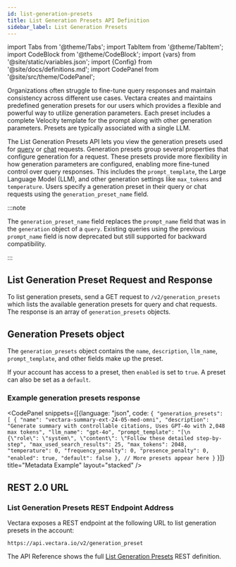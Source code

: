 ```yaml
---
id: list-generation-presets
title: List Generation Presets API Definition
sidebar_label: List Generation Presets
---
```


import Tabs from '@theme/Tabs';
import TabItem from '@theme/TabItem';
import CodeBlock from '@theme/CodeBlock';
import {vars} from '@site/static/variables.json';
import {Config} from '@site/docs/definitions.md';
import CodePanel from '@site/src/theme/CodePanel';

Organizations often struggle to fine-tune query responses and maintain 
consistency across different use cases. Vectara creates and maintains 
predefined generation presets for our users which provides a flexible and 
powerful way to utilize generation parameters. Each preset includes a 
complete Velocity template for the prompt along with other generation 
parameters. Presets are typically associated with a single LLM.

The List Generation Presets API lets you view the generation presets used for 
[query](/docs/api-reference/search-apis/search) or [chat](/docs/api-reference/chat-apis/create-chat) requests. Generation presets group 
several properties that configure generation for a request. These presets 
provide more flexibility in how generation parameters are configured, enabling 
more fine-tuned control over query responses. This includes the `prompt_template`, 
the Large Language Model (LLM), and other generation settings like `max_tokens` 
and `temperature`. Users specify a generation preset in their query or chat 
requests using the `generation_preset_name` field.

:::note

The `generation_preset_name` field replaces the `prompt_name` field that was in the 
`generation` object of a `query`. Existing queries using the previous 
`prompt_name` field is now deprecated but still supported for backward 
compatibility. 

:::

## List Generation Preset Request and Response

To list generation presets, send a GET request to `/v2/generation_presets` which 
lists the available generation presets for query and chat requests. The 
response is an array of `generation_presets` objects.

## Generation Presets object

The `generation_presets` object contains the `name`, `description`, `llm_name`, 
`prompt_template`, and other fields make up the preset.

If your account has access to a preset, then `enabled` is set to `true`. A preset 
can also be set as a `default`.

### Example generation presets response

<CodePanel snippets={[{language: "json", code: `{
  "generation_presets": [
    {
      "name": "vectara-summary-ext-24-05-med-omni",
      "description": "Generate summary with controllable citations, Uses GPT-4o with 2,048 max tokens",
      "llm_name": "gpt-4o",
      "prompt_template": "[\n    {\"role\": \"system\", \"content\": \"Follow these detailed step-by-step",
      "max_used_search_results": 25,
      "max_tokens": 2048,
      "temperature": 0,
      "frequency_penalty": 0,
      "presence_penalty": 0,
      "enabled": true,
      "default": false
    },
    // More presets appear here
}`
}]} title="Metadata Example" layout="stacked" />

## REST 2.0 URL

### List Generation Presets REST Endpoint Address

Vectara exposes a REST endpoint at the following URL to list generation 
presets in the account:

```
https://api.vectara.io/v2/generation_preset
```

The API Reference shows the full [List Generation Presets](/docs/rest-api/list-generation-presets) REST definition.
